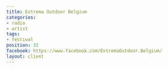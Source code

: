 ```yaml
---
title: Extrema Outdoor Belgium
categories:
- radio
- artist
tags:
- festival
position: 32
facebook: https://www.facebook.com/ExtremaOutdoor.Belgium/
layout: client
---
```


